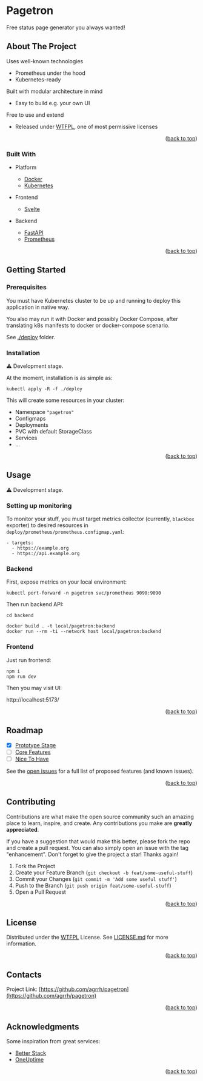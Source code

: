 # Pagetron

Free status page generator you always wanted!

## About The Project

Uses well-known technologies

  - Prometheus under the hood
  - Kubernetes-ready

Built with modular architecture in mind

  - Easy to build e.g. your own UI

Free to use and extend

  - Released under [WTFPL](https://ru.wikipedia.org/wiki/WTFPL), one of most permissive licenses

<p align="right">(<a href="#readme-top">back to top</a>)</p>

### Built With

- Platform
    - [Docker](https://www.docker.com/)
    - [Kubernetes](https://kubernetes.io/)

- Frontend
    - [Svelte](https://svelte.dev)

- Backend
    - [FastAPI](https://fastapi.tiangolo.com/)
    - [Prometheus](https://prometheus.io)

<p align="right">(<a href="#readme-top">back to top</a>)</p>

## Getting Started

### Prerequisites

You must have Kubernetes cluster to be up and running to deploy this application in native way.

You also may run it with Docker and possibly Docker Compose, after translating k8s manifests to docker or docker-compose scenario.

See [./deploy](./deploy) folder.

### Installation

⚠️ Development stage.

At the moment, installation is as simple as:

```
kubectl apply -R -f ./deploy
```

This will create some resources in your cluster:

- Namespace `"pagetron"`
- Configmaps
- Deployments
- PVC with default StorageClass
- Services
- ...

<p align="right">(<a href="#readme-top">back to top</a>)</p>

## Usage

⚠️ Development stage.

### Setting up monitoring

To monitor your stuff, you must target metrics collector (currently, `blackbox` exporter) to desired resources in `deploy/prometheus/prometheus.configmap.yaml`:

```
- targets:
  - https://example.org
  - https://api.example.org
```

### Backend

First, expose metrics on your local environment:

```
kubectl port-forward -n pagetron svc/prometheus 9090:9090
```

Then run backend API:

```
cd backend

docker build . -t local/pagetron:backend
docker run --rm -ti --network host local/pagetron:backend
```

### Frontend

Just run frontend:

```
npm i
npm run dev
```

Then you may visit UI:

http://localhost:5173/

<p align="right">(<a href="#readme-top">back to top</a>)</p>

## Roadmap

- [x] [Prototype Stage](https://github.com/agrrh/pagetron/milestone/1)
- [ ] [Core Features](https://github.com/agrrh/pagetron/milestone/2)
- [ ] [Nice To Have](https://github.com/agrrh/pagetron/milestone/3)

See the [open issues](https://github.com/agrrh/pagetron/issues) for a full list of proposed features (and known issues).

<p align="right">(<a href="#readme-top">back to top</a>)</p>

## Contributing

Contributions are what make the open source community such an amazing place to learn, inspire, and create. Any contributions you make are **greatly appreciated**.

If you have a suggestion that would make this better, please fork the repo and create a pull request. You can also simply open an issue with the tag "enhancement".
Don't forget to give the project a star! Thanks again!

1. Fork the Project
2. Create your Feature Branch (`git checkout -b feat/some-useful-stuff`)
3. Commit your Changes (`git commit -m 'Add some useful stuff'`)
4. Push to the Branch (`git push origin feat/some-useful-stuff`)
5. Open a Pull Request

<p align="right">(<a href="#readme-top">back to top</a>)</p>

## License

Distributed under the [WTFPL](https://wikipedia.org/wiki/WTFPL) License. See [LICENSE.md](LICENSE.md) for more information.

<p align="right">(<a href="#readme-top">back to top</a>)</p>

## Contacts

Project Link: [https://github.com/agrrh/pagetron](https://github.com/agrrh/pagetron)

<p align="right">(<a href="#readme-top">back to top</a>)</p>

## Acknowledgments

Some inspiration from great services:

- [Better Stack](https://betterstack.com)
- [OneUptime](https://oneuptime.com)

<p align="right">(<a href="#readme-top">back to top</a>)</p>
